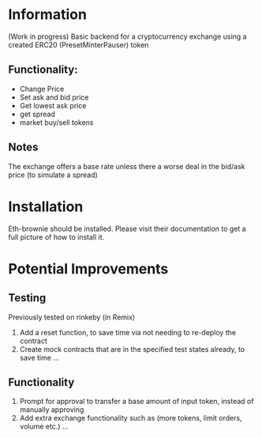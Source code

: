 # Information

(Work in progress) Basic backend for a cryptocurrency exchange using a created
ERC20 (PresetMinterPauser) token

## Functionality:

- Change Price
- Set ask and bid price
- Get lowest ask price
- get spread
- market buy/sell tokens

## Notes

The exchange offers a base rate unless there a worse deal in the bid/ask price (to simulate a spread)

# Installation

Eth-brownie should be installed. Please visit their documentation to get
a full picture of how to install it.

# Potential Improvements

## Testing 

Previously tested on rinkeby (in Remix)

1. Add a reset function, to save time via not needing to re-deploy the contract
2. Create mock contracts that are in the specified test states already, to save time
   ...

## Functionality

1. Prompt for approval to transfer a base amount of input token, instead of manually approving
2. Add extra exchange functionality such as (more tokens, limit orders, volume etc.)
   ...
